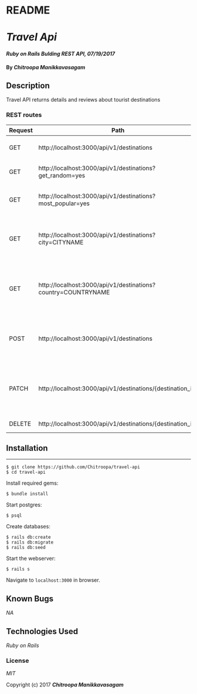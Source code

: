 # README

# _Travel Api_

#### _Ruby on Rails Bulding REST API, 07/19/2017_

#### By _**Chitroopa Manikkavasagam**_

## Description

Travel API returns details and reviews about tourist destinations

### REST routes


| Request| Path | comments|
|--------|------|---------|
| GET | http://localhost:3000/api/v1/destinations | gives all destinations with review |
| GET | http://localhost:3000/api/v1/destinations?get_random=yes | gives random destinations with review |
| GET | http://localhost:3000/api/v1/destinations?most_popular=yes | gives destinations with higher rating |
| GET | http://localhost:3000/api/v1/destinations?city=CITYNAME | gives all destinations for the given city (replace CITYNAME with any city name|
| GET | http://localhost:3000/api/v1/destinations?country=COUNTRYNAME | gives all destinations for the given country (replace COUNTRYNAME with any country name|
| POST | http://localhost:3000/api/v1/destinations | create a new destination add the following params :name, :country, :city,:rating|
| PATCH | http://localhost:3000/api/v1/destinations/{destination_id} | update destination add any of the following params :name, :country, :city,:rating|
| DELETE | http://localhost:3000/api/v1/destinations/{destination_id} | delete the destination |


## Installation
------------

```
$ git clone https://github.com/Chitroopa/travel-api
$ cd travel-api
```

Install required gems:
```
$ bundle install
```

Start postgres:
```
$ psql
```

Create databases:
```
$ rails db:create
$ rails db:migrate
$ rails db:seed
```

Start the webserver:
```
$ rails s
```

Navigate to `localhost:3000` in browser.


## Known Bugs

_NA_

## Technologies Used

_Ruby on Rails_

### License

*MIT*

Copyright (c) 2017 **_Chitroopa Manikkavasagam_**
